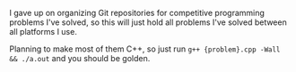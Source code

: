 I gave up on organizing Git repositories for competitive programming problems I've solved, so this will just hold all problems I've solved between all platforms I use.

Planning to make most of them C++, so just run `g++ {problem}.cpp -Wall && ./a.out` and you should be golden.